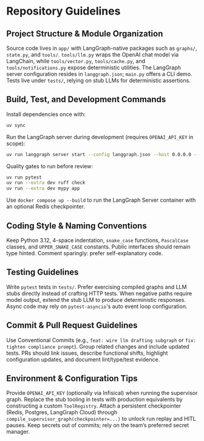 # Repository Guidelines

## Project Structure & Module Organization
Source code lives in `app/` with LangGraph-native packages such as `graphs/`, `state.py`, and `tools/`. `tools/llm.py` wraps the OpenAI chat model via LangChain, while `tools/vector.py`, `tools/cache.py`, and `tools/notifications.py` expose deterministic utilities. The LangGraph server configuration resides in `langgraph.json`; `main.py` offers a CLI demo. Tests live under `tests/`, relying on stub LLMs for deterministic assertions.

## Build, Test, and Development Commands
Install dependencies once with:
```bash
uv sync
```
Run the LangGraph server during development (requires `OPENAI_API_KEY` in scope):
```bash
uv run langgraph server start --config langgraph.json --host 0.0.0.0 --port 8030
```
Quality gates to run before review:
```bash
uv run pytest
uv run --extra dev ruff check
uv run --extra dev mypy app
```
Use `docker compose up --build` to run the LangGraph Server container with an optional Redis checkpointer.

## Coding Style & Naming Conventions
Keep Python 3.12, 4-space indentation, `snake_case` functions, `PascalCase` classes, and `UPPER_SNAKE_CASE` constants. Public interfaces should remain type hinted. Comment sparingly: prefer self-explanatory code.

## Testing Guidelines
Write `pytest` tests in `tests/`. Prefer exercising compiled graphs and LLM stubs directly instead of crafting HTTP tests. When negative paths require model output, extend the stub LLM to produce deterministic responses. Async code may rely on `pytest-asyncio`'s auto event loop configuration.

## Commit & Pull Request Guidelines
Use Conventional Commits (e.g., `feat: wire llm drafting subgraph` or `fix: tighten compliance prompt`). Group related changes and include updated tests. PRs should link issues, describe functional shifts, highlight configuration updates, and document lint/type/test evidence.

## Environment & Configuration Tips
Provide `OPENAI_API_KEY` (optionally via Infisical) when running the supervisor graph. Replace the stub tooling in tests with production equivalents by constructing a custom `ToolRegistry`. Attach a persistent checkpointer (Redis, Postgres, LangGraph Cloud) through `compile_supervisor_graph(checkpointer=...)` to unlock run replay and HITL pauses. Keep secrets out of commits; rely on the team’s preferred secret manager.
